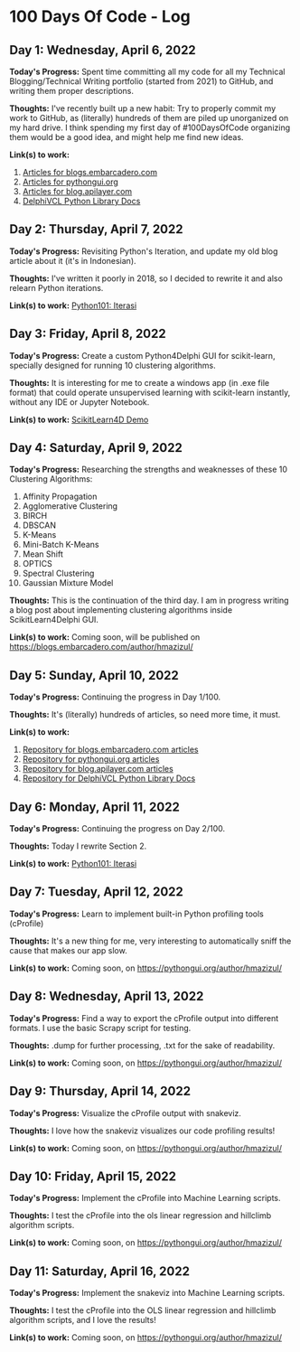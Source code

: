 # 100 Days Of Code - Log

## Day 1: Wednesday, April 6, 2022

**Today's Progress:** Spent time committing all my code for all my Technical Blogging/Technical Writing portfolio (started from 2021) to GitHub, and writing them proper descriptions.

**Thoughts:** I've recently built up a new habit: Try to properly commit my work to GitHub, as (literally) hundreds of them are piled up unorganized on my hard drive. I think spending my first day of #100DaysOfCode organizing them would be a good idea, and might help me find new ideas.

**Link(s) to work:**
1. [Articles for blogs.embarcadero.com](https://github.com/MuhammadAzizulHakim/embarcaderoBlog-repo)
2. [Articles for pythongui.org](https://github.com/MuhammadAzizulHakim/pythongui.orgRepo_Python4Delphi-Python-Libraries)
3. [Articles for blog.apilayer.com](https://github.com/MuhammadAzizulHakim/apilayerBlog-repo)
4. [DelphiVCL Python Library Docs](https://github.com/MuhammadAzizulHakim/pythongui.orgRepo_DelphiVCL4Python-Docs)

## Day 2: Thursday, April 7, 2022

**Today's Progress:** Revisiting Python's Iteration, and update my old blog article about it (it's in Indonesian).

**Thoughts:** I've written it poorly in 2018, so I decided to rewrite it and also relearn Python iterations. 

**Link(s) to work:** [Python101: Iterasi](https://hkalabs.com/blog/python101-mengenal-iterasi-dengan-python/)

## Day 3: Friday, April 8, 2022

**Today's Progress:** Create a custom Python4Delphi GUI for scikit-learn, specially designed for running 10 clustering algorithms.

**Thoughts:** It is interesting for me to create a windows app (in .exe file format) that could operate unsupervised learning with scikit-learn instantly, without any IDE or Jupyter Notebook. 

**Link(s) to work:** [ScikitLearn4D Demo](https://github.com/MuhammadAzizulHakim/embarcaderoBlog-repo/tree/main/Article20%20-%20ScikitLearn4D%20Demo)

## Day 4: Saturday, April 9, 2022

**Today's Progress:** Researching the strengths and weaknesses of these 10 Clustering Algorithms:
1. Affinity Propagation
2. Agglomerative Clustering
3. BIRCH
4. DBSCAN
5. K-Means
6. Mini-Batch K-Means
7. Mean Shift
8. OPTICS
9. Spectral Clustering
10. Gaussian Mixture Model

**Thoughts:** This is the continuation of the third day. I am in progress writing a blog post about implementing clustering algorithms inside ScikitLearn4Delphi GUI.

**Link(s) to work:** Coming soon, will be published on https://blogs.embarcadero.com/author/hmazizul/

## Day 5: Sunday, April 10, 2022

**Today's Progress:** Continuing the progress in Day 1/100.

**Thoughts:** It's (literally) hundreds of articles, so need more time, it must.

**Link(s) to work:**

1. [Repository for blogs.embarcadero.com articles](https://github.com/MuhammadAzizulHakim/embarcaderoBlog-repo)
2. [Repository for pythongui.org articles](https://github.com/MuhammadAzizulHakim/pythongui.orgRepo_Python4Delphi-Python-Libraries)
3. [Repository for blog.apilayer.com articles](https://github.com/MuhammadAzizulHakim/apilayerBlog-repo)
4. [Repository for DelphiVCL Python Library Docs](https://github.com/MuhammadAzizulHakim/pythongui.orgRepo_DelphiVCL4Python-Docs)

## Day 6: Monday, April 11, 2022

**Today's Progress:** Continuing the progress on Day 2/100.

**Thoughts:** Today I rewrite Section 2. 

**Link(s) to work:** [Python101: Iterasi](https://hkalabs.com/blog/python101-mengenal-iterasi-dengan-python/)

## Day 7: Tuesday, April 12, 2022

**Today's Progress:** Learn to implement built-in Python profiling tools (cProfile)

**Thoughts:** It's a new thing for me, very interesting to automatically sniff the cause that makes our app slow.

**Link(s) to work:** Coming soon, on https://pythongui.org/author/hmazizul/

## Day 8: Wednesday, April 13, 2022

**Today's Progress:** Find a way to export the cProfile output into different formats. I use the basic Scrapy script for testing.

**Thoughts:** .dump for further processing, .txt for the sake of readability.

**Link(s) to work:** Coming soon, on https://pythongui.org/author/hmazizul/

## Day 9: Thursday, April 14, 2022

**Today's Progress:** Visualize the cProfile output with snakeviz.

**Thoughts:** I love how the snakeviz visualizes our code profiling results!

**Link(s) to work:** Coming soon, on https://pythongui.org/author/hmazizul/

## Day 10: Friday, April 15, 2022

**Today's Progress:** Implement the cProfile into Machine Learning scripts.

**Thoughts:** I test the cProfile into the ols linear regression and hillclimb algorithm scripts.

**Link(s) to work:** Coming soon, on https://pythongui.org/author/hmazizul/

## Day 11: Saturday, April 16, 2022

**Today's Progress:** Implement the snakeviz into Machine Learning scripts.

**Thoughts:** I test the cProfile into the OLS linear regression and hillclimb algorithm scripts, and I love the results!

**Link(s) to work:** Coming soon, on https://pythongui.org/author/hmazizul/
